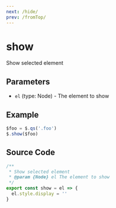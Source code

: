 ```yaml
---
next: /hide/
prev: /fromTop/
---
```


# show

Show selected element

## Parameters

- `el` (type: Node) - The element to show

## Example

```js
$foo = $.qs('.foo')
$.show($foo)
```

## Source Code

```js
/**
 * Show selected element
 * @param {Node} el The element to show
 */
export const show = el => {
  el.style.display = ''
}
```
